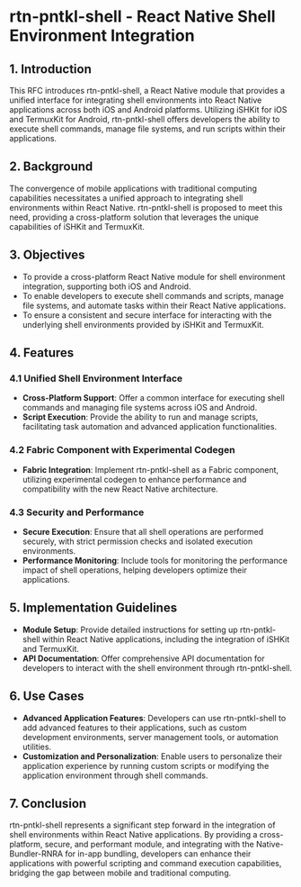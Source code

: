 # rtn-pntkl-shell - React Native Shell Environment Integration

## 1. Introduction

This RFC introduces rtn-pntkl-shell, a React Native module that provides a unified interface for integrating shell environments into React Native applications across both iOS and Android platforms. Utilizing iSHKit for iOS and TermuxKit for Android, rtn-pntkl-shell offers developers the ability to execute shell commands, manage file systems, and run scripts within their applications.

## 2. Background

The convergence of mobile applications with traditional computing capabilities necessitates a unified approach to integrating shell environments within React Native. rtn-pntkl-shell is proposed to meet this need, providing a cross-platform solution that leverages the unique capabilities of iSHKit and TermuxKit.

## 3. Objectives

- To provide a cross-platform React Native module for shell environment integration, supporting both iOS and Android.
- To enable developers to execute shell commands and scripts, manage file systems, and automate tasks within their React Native applications.
- To ensure a consistent and secure interface for interacting with the underlying shell environments provided by iSHKit and TermuxKit.

## 4. Features

### 4.1 Unified Shell Environment Interface

- **Cross-Platform Support**: Offer a common interface for executing shell commands and managing file systems across iOS and Android.
- **Script Execution**: Provide the ability to run and manage scripts, facilitating task automation and advanced application functionalities.

### 4.2 Fabric Component with Experimental Codegen

- **Fabric Integration**: Implement rtn-pntkl-shell as a Fabric component, utilizing experimental codegen to enhance performance and compatibility with the new React Native architecture.

### 4.3 Security and Performance

- **Secure Execution**: Ensure that all shell operations are performed securely, with strict permission checks and isolated execution environments.
- **Performance Monitoring**: Include tools for monitoring the performance impact of shell operations, helping developers optimize their applications.

## 5. Implementation Guidelines

- **Module Setup**: Provide detailed instructions for setting up rtn-pntkl-shell within React Native applications, including the integration of iSHKit and TermuxKit.
- **API Documentation**: Offer comprehensive API documentation for developers to interact with the shell environment through rtn-pntkl-shell.

## 6. Use Cases

- **Advanced Application Features**: Developers can use rtn-pntkl-shell to add advanced features to their applications, such as custom development environments, server management tools, or automation utilities.
- **Customization and Personalization**: Enable users to personalize their application experience by running custom scripts or modifying the application environment through shell commands.

## 7. Conclusion

rtn-pntkl-shell represents a significant step forward in the integration of shell environments within React Native applications. By providing a cross-platform, secure, and performant module, and integrating with the Native-Bundler-RNRA for in-app bundling, developers can enhance their applications with powerful scripting and command execution capabilities, bridging the gap between mobile and traditional computing.
